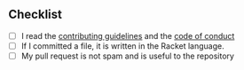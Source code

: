 ## Checklist

<!-- Before submitting your pull request please make sure you completed these tasks: -->

- [ ] I read the [contributing guidelines](./CONTRIBUTING.md) and the [code of conduct](./CODE_OF_CONDUCT.md)
- [ ] If I committed a file, it is written in the Racket language.
- [ ] My pull request is not spam and is useful to the repository

<!-- To check a task, put a "x" between the brackets, like so: [X] -->
